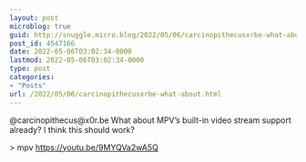 ```yaml
---
layout: post
microblog: true
guid: http://snuggle.micro.blog/2022/05/06/carcinopithecusxrbe-what-about.html
post_id: 4547166
date: 2022-05-06T03:02:34-0000
lastmod: 2022-05-06T03:02:34-0000
type: post
categories:
- "Posts"
url: /2022/05/06/carcinopithecusxrbe-what-about.html
---
```

<p>@carcinopithecus@x0r.be What about MPV’s built-in video stream support already? I think this should work?</p><p>&gt; mpv <a href="https://youtu.be/9MYQVa2wA5Q" target="_blank" rel="nofollow noopener noreferrer" translate="no"><span class="invisible">https://</span><span class="">youtu.be/9MYQVa2wA5Q</span><span class="invisible"></span></a></p>
